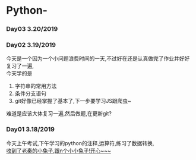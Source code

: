 # Python-
### Day03 3.20/2019
### Day02 3.19/2019
今天是一个因为一个小问题浪费时间的一天,不过好在还是认真做完了作业并好好复习了一遍,</br>
今天学的是
1. 字符串的常用方法
2. 条件分支语句
3. git好像已经掌握了基本了,下一步要学习JS跟爬虫~

难道是应该大体复习一遍,然后做题,在更新git?

### Day01 3.18/2019
今天上午考试,下午学习的python的注释,运算符,练习了数据转换,</br>
[收到了老秦的小兔子,跟n个小小兔子!开心~~~]()

